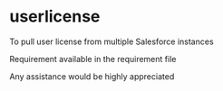 # userlicense
To pull user license from multiple Salesforce instances

Requirement available in the requirement file

Any assistance would be highly appreciated
